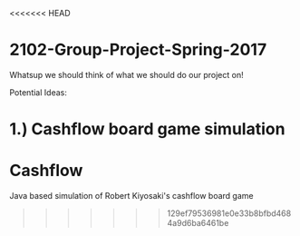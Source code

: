 <<<<<<< HEAD
# 2102-Group-Project-Spring-2017
Whatsup we should think of what we should do our project on!

Potential Ideas:

1.) Cashflow board game simulation
=======
# Cashflow
Java based simulation of Robert Kiyosaki's cashflow board game
>>>>>>> 129ef79536981e0e33b8bfbd4684a9d6ba6461be
